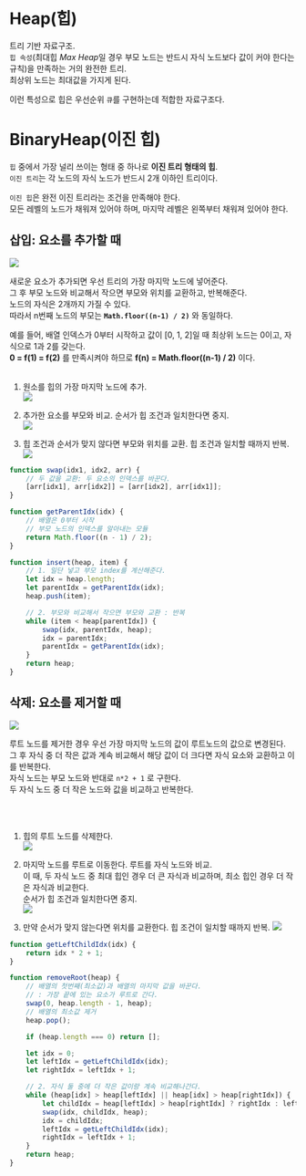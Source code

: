 # Heap(힙)

트리 기반 자료구조.<br>
`힙 속성`(최대힙 *Max Heap*일 경우 부모 노드는 반드시 자식 노드보다 값이 커야 한다는 규칙)을 만족하는 거의 완전한 트리.<br>
최상위 노드는 최대값을 가지게 된다.<br>

이런 특성으로 힙은 우선순위 `큐`를 구현하는데 적합한 자료구조다.

# BinaryHeap(이진 힙)

`힙` 중에서 가장 널리 쓰이는 형태 중 하나로 **이진 트리 형태의 힙**.<br>
`이진 트리`는 각 노드의 자식 노드가 반드시 2개 이하인 트리이다.<br>

`이진 힙`은 완전 이진 트리라는 조건을 만족해야 한다.<br>
모든 레벨의 노드가 채워져 있어야 하며, 마지막 레벨은 왼쪽부터 채워져 있어야 한다.

## 삽입: 요소를 추가할 때

<img src="https://drive.google.com/uc?export=view&id=1XJMBseRIBjEEB5nfQRtfCe710rB7m2kk">

새로운 요소가 추가되면 우선 트리의 가장 마지막 노드에 넣어준다.<br>
그 후 부모 노드와 비교해서 작으면 부모와 위치를 교환하고, 반복해준다.<br>
노드의 자식은 2개까지 가질 수 있다.<br>
따라서 n번째 노드의 부모는 **`Math.floor((n-1) / 2)`** 와 동일하다.<br>

예를 들어, 배열 인덱스가 0부터 시작하고 값이 [0, 1, 2]일 때 최상위 노드는 0이고, 자식으로 1과 2를 갖는다.<br>
**0 = f(1) = f(2)** 를 만족시켜야 하므로 **f(n) = Math.floor((n-1) / 2)** 이다.
<br>
<br>

1. 원소를 힙의 가장 마지막 노드에 추가.<br>
   <img src="https://kayuse88.github.io/assets/img/posts/binary-heap/Heap_delete_step1.svg">

2. 추가한 요소를 부모와 비교. 순서가 힙 조건과 일치한다면 중지.<br>
   <img src="https://kayuse88.github.io/assets/img/posts/binary-heap/Heap_add_step2.svg">

3. 힙 조건과 순서가 맞지 않다면 부모와 위치를 교환. 힙 조건과 일치할 때까지 반복.
   <img src="https://kayuse88.github.io/assets/img/posts/binary-heap/Heap_add_step3.svg">

```js
function swap(idx1, idx2, arr) {
	// 두 값을 교환: 두 요소의 인덱스를 바꾼다.
	[arr[idx1], arr[idx2]] = [arr[idx2], arr[idx1]];
}

function getParentIdx(idx) {
	// 배열은 0부터 시작
	// 부모 노드의 인덱스를 알아내는 모듈
	return Math.floor((n - 1) / 2);
}

function insert(heap, item) {
	// 1. 일단 넣고 부모 index를 계산해준다.
	let idx = heap.length;
	let parentIdx = getParentIdx(idx);
	heap.push(item);

	// 2. 부모와 비교해서 작으면 부모와 교환 : 반복
	while (item < heap[parentIdx]) {
		swap(idx, parentIdx, heap);
		idx = parentIdx;
		parentIdx = getParentIdx(idx);
	}
	return heap;
}
```

## 삭제: 요소를 제거할 때

<img src="https://drive.google.com/uc?export=view&id=11zG7ZjLNSns6L5w7cxrkk4k7Pl60XNTu">

루트 노드를 제거한 경우 우선 가장 마지막 노드의 값이 루트노드의 값으로 변경된다.<br>
그 후 자식 중 더 작은 값과 계속 비교해서 해당 값이 더 크다면 자식 요소와 교환하고 이를 반복한다.<br>
자식 노드는 부모 노드와 반대로 `n*2 + 1` 로 구한다. <br>
두 자식 노드 중 더 작은 노드와 값을 비교하고 반복한다.

<br>
<br>

1. 힙의 루트 노드를 삭제한다.<br>
   <img src="https://kayuse88.github.io/assets/img/posts/binary-heap/Heap_delete_step1.svg">

2. 마지막 노드를 루트로 이동한다. 루트를 자식 노드와 비교.<br> 이 때, 두 자식 노드 중 최대 힙인 경우 더 큰 자식과 비교하며, 최소 힙인 경우 더 작은 자식과 비교한다.<br> 순서가 힙 조건과 일치한다면 중지.<br>
   <img src="https://kayuse88.github.io/assets/img/posts/binary-heap/Heap_delete_step2.svg">

3. 만약 순서가 맞지 않는다면 위치를 교환한다. 힙 조건이 일치할 때까지 반복.
   <img src="https://kayuse88.github.io/assets/img/posts/binary-heap/Heap_delete_step3.svg">

```js
function getLeftChildIdx(idx) {
	return idx * 2 + 1;
}

function removeRoot(heap) {
	// 배열의 첫번째(최소값)과 배열의 마지막 값을 바꾼다.
	// : 가장 끝에 있는 요소가 루트로 간다.
	swap(0, heap.length - 1, heap);
	// 배열의 최소값 제거
	heap.pop();

	if (heap.length === 0) return [];

	let idx = 0;
	let leftIdx = getLeftChildIdx(idx);
	let rightIdx = leftIdx + 1;

	// 2. 자식 둘 중에 더 작은 값이랑 계속 비교해나간다.
	while (heap[idx] > heap[leftIdx] || heap[idx] > heap[rightIdx]) {
		let childIdx = heap[leftIdx] > heap[rightIdx] ? rightIdx : leftIdx;
		swap(idx, childIdx, heap);
		idx = childIdx;
		leftIdx = getLeftChildIdx(idx);
		rightIdx = leftIdx + 1;
	}
	return heap;
}
```
